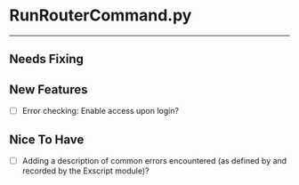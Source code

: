 # RunRouterCommand.py #
----------

## Needs Fixing ##

## New Features ##
- [ ] Error checking: Enable access upon login?

## Nice To Have ##
- [ ] Adding a description of common errors encountered (as defined by and recorded by the Exscript module)?
